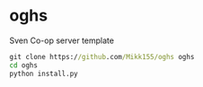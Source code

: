 # oghs
Sven Co-op server template

```bat
git clone https://github.com/Mikk155/oghs oghs
cd oghs
python install.py
```
